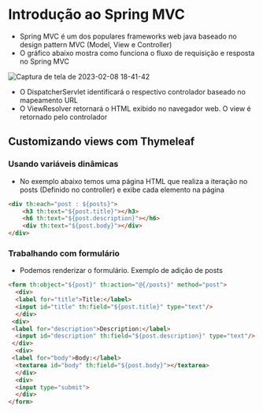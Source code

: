 # Introdução ao Spring MVC

- Spring MVC é um dos populares frameworks web java baseado no design pattern MVC (Model, View e Controller)
- O gráfico abaixo mostra como funciona o fluxo de requisição e resposta no Spring MVC

![Captura de tela de 2023-02-08 18-41-42](https://user-images.githubusercontent.com/43495376/217657579-3a38d28b-a8da-42a2-997a-c3517d5c2e9f.png)

- O DispatcherServlet identificará o respectivo controlador baseado no mapeamento URL
- O ViewResolver retornará o HTML exibido no navegador web. O view é retornado pelo controlador


## Customizando views com Thymeleaf

### Usando variáveis dinâmicas

- No exemplo abaixo temos uma página HTML que realiza a iteração no posts (Definido no controller) e exibe cada elemento na página

```html
<div th:each="post : ${posts}">
    <h3 th:text="${post.title}"></h3>
    <h6 th:text="${post.description}"></h6>
    <div th:text="${post.body}"></div>
</div>
```

### Trabalhando com formulário

- Podemos renderizar o formulário. Exemplo de adição de posts

```html
<form th:object="${post}" th:action="@{/posts}" method="post">
  <div>
  <label for="title">Title:</label>
  <input id="title" th:field="${post.title}" type="text"/>
  </div>
 <div>
 <label for="description">Description:</label>
  <input id="description" th:field="${post.description}" type="text"/>
 </div>
  <div>
 <label for="body">Body:</label>
  <textarea id="body" th:field="${post.body}"></textarea>
  </div>
  <div>
  <input type="submit">
  </div>
</form>
```
